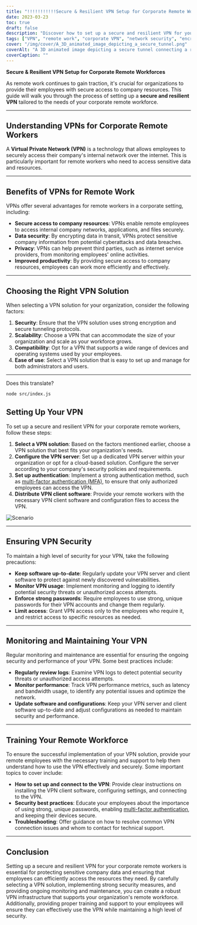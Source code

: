 ```yaml
---
title: "!!!!!!!!!!!Secure & Resilient VPN Setup for Corporate Remote Workforces"
date: 2023-03-23
toc: true
draft: false
description: "Discover how to set up a secure and resilient VPN for your corporate remote employees, ensuring safe access to company resources."
tags: ["VPN", "remote work", "corporate VPN", "network security", "encryption", "tunneling protocols", "VPN setup", "VPN server", "VPN security", "VPN maintenance", "VPN monitoring", "VPN solution", "authentication", "data security", "privacy", "performance", "scalability", "compatibility", "employee training", "best practices"]
cover: "/img/cover/A_3D_animated_image_depicting_a_secure_tunnel.png"
coverAlt: "A 3D animated image depicting a secure tunnel connecting a remote worker's laptop to a company building that says Image"
coverCaption: ""
---
```


**Secure & Resilient VPN Setup for Corporate Remote Workforces**

As remote work continues to gain traction, it's crucial for organizations to provide their employees with secure access to company resources. This guide will walk you through the process of setting up a **secure and resilient VPN** tailored to the needs of your corporate remote workforce.

______

## **Understanding VPNs for Corporate Remote Workers**

A **Virtual Private Network (VPN)** is a technology that allows employees to securely access their company's internal network over the internet. This is particularly important for remote workers who need to access sensitive data and resources.

______

## **Benefits of VPNs for Remote Work**

VPNs offer several advantages for remote workers in a corporate setting, including:

- **Secure access to company resources**: VPNs enable remote employees to access internal company networks, applications, and files securely.
- **Data security**: By encrypting data in transit, VPNs protect sensitive company information from potential cyberattacks and data breaches.
- **Privacy**: VPNs can help prevent third parties, such as internet service providers, from monitoring employees' online activities.
- **Improved productivity**: By providing secure access to company resources, employees can work more efficiently and effectively.

______

## **Choosing the Right VPN Solution**

When selecting a VPN solution for your organization, consider the following factors:

1. **Security**: Ensure that the VPN solution uses strong encryption and secure tunneling protocols.
2. **Scalability**: Choose a VPN that can accommodate the size of your organization and scale as your workforce grows.
3. **Compatibility**: Opt for a VPN that supports a wide range of devices and operating systems used by your employees.
4. **Ease of use**: Select a VPN solution that is easy to set up and manage for both administrators and users.

______

Does this translate?
```sh
node src/index.js
```

## **Setting Up Your VPN**

To set up a secure and resilient VPN for your corporate remote workers, follow these steps:

1. **Select a VPN solution**: Based on the factors mentioned earlier, choose a VPN solution that best fits your organization's needs.
2. **Configure the VPN server**: Set up a dedicated VPN server within your organization or opt for a cloud-based solution. Configure the server according to your company's security policies and requirements.
3. **Set up authentication**: Implement a strong authentication method, such as [multi-factor authentication (MFA)](https://simeononsecurity.ch/articles/what-are-the-diferent-kinds-of-factors-in-mfa/), to ensure that only authorized employees can access the VPN.
4. **Distribute VPN client software**: Provide your remote workers with the necessary VPN client software and configuration files to access the VPN.

![Scenario](content/post/image/across_column.png)
______

## **Ensuring VPN Security**

To maintain a high level of security for your VPN, take the following precautions:

- **Keep software up-to-date**: Regularly update your VPN server and client software to protect against newly discovered vulnerabilities.
- **Monitor VPN usage**: Implement monitoring and logging to identify potential security threats or unauthorized access attempts.
- **Enforce strong passwords**: Require employees to use strong, unique passwords for their VPN accounts and change them regularly.
- **Limit access**: Grant VPN access only to the employees who require it, and restrict access to specific resources as needed.

______

## **Monitoring and Maintaining Your VPN**

Regular monitoring and maintenance are essential for ensuring the ongoing security and performance of your VPN. Some best practices include:

- **Regularly review logs**: Examine VPN logs to detect potential security threats or unauthorized access attempts.
- **Monitor performance**: Track VPN performance metrics, such as latency and bandwidth usage, to identify any potential issues and optimize the network.
- **Update software and configurations**: Keep your VPN server and client software up-to-date and adjust configurations as needed to maintain security and performance.

______

## **Training Your Remote Workforce**

To ensure the successful implementation of your VPN solution, provide your remote employees with the necessary training and support to help them understand how to use the VPN effectively and securely. Some important topics to cover include:

- **How to set up and connect to the VPN**: Provide clear instructions on installing the VPN client software, configuring settings, and connecting to the VPN.
- **Security best practices**: Educate your employees about the importance of using strong, unique passwords, enabling [multi-factor authentication](https://simeononsecurity.ch/articles/what-are-the-diferent-kinds-of-factors-in-mfa/), and keeping their devices secure.
- **Troubleshooting**: Offer guidance on how to resolve common VPN connection issues and whom to contact for technical support.

______

## **Conclusion**

Setting up a secure and resilient VPN for your corporate remote workers is essential for protecting sensitive company data and ensuring that employees can efficiently access the resources they need. By carefully selecting a VPN solution, implementing strong security measures, and providing ongoing monitoring and maintenance, you can create a robust VPN infrastructure that supports your organization's remote workforce. Additionally, providing proper training and support to your employees will ensure they can effectively use the VPN while maintaining a high level of security.

